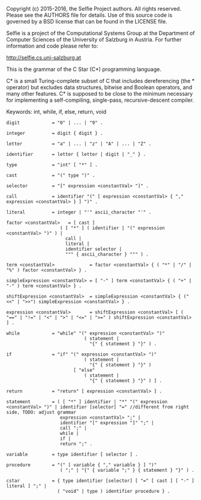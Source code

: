 Copyright (c) 2015-2016, the Selfie Project authors. All rights reserved. Please see the AUTHORS file for details. Use of this source code is governed by a BSD license that can be found in the LICENSE file.

Selfie is a project of the Computational Systems Group at the Department of Computer Sciences of the University of Salzburg in Austria. For further information and code please refer to:

http://selfie.cs.uni-salzburg.at

This is the grammar of the C Star (C*) programming language.

C* is a small Turing-complete subset of C that includes dereferencing (the * operator) but excludes data structures, bitwise and Boolean operators, and many other features. C* is supposed to be close to the minimum necessary for implementing a self-compiling, single-pass, recursive-descent compiler.

Keywords: int, while, if, else, return, void

```
digit            = "0" | ... | "9" .

integer          = digit { digit } .

letter           = "a" | ... | "z" | "A" | ... | "Z" .

identifier       = letter { letter | digit | "_" } .

type             = "int" [ "*" ] .

cast             = "(" type ")" .

selector         = "[" expression <constantVal> "]" .

call             = identifier "(" [ expression <constantVal> { "," expression <constantVal> } ] ")" .

literal          = integer | "'" ascii_character "'" .

factor <constantVal>   = [ cast ]
                    ( [ "*" ] ( identifier | "(" expression <constantVal> ")" ) |
                      call |
                      literal |
                      identifier selector |
                      """ { ascii_character } """ ) .

term <constantVal>             = factor <constantVal> { ( "*" | "/" | "%" ) factor <constantVal> } .

simpleExpression <constantVal> = [ "-" ] term <constantVal> { ( "+" | "-" ) term <constantVal> } .

shiftExpression <constantVal>  = simpleExpression <constantVal> { ("<<" | ">>") simpleExpression <constantVal> } .

expression <constantVal>       = shiftExpression <constantVal> [ ( "==" | "!=" | "<" | ">" | "<=" | ">=" ) shiftExpression <constantVal> ] .

while            = "while" "(" expression <constantVal> ")"
                             ( statement |
                               "{" { statement } "}" ) .

if               = "if" "(" expression <constantVal> ")"
                             ( statement |
                               "{" { statement } "}" )
                         [ "else"
                             ( statement |
                               "{" { statement } "}" ) ] .

return           = "return" [ expression <constantVal> ] .

statement        = ( [ "*" ] identifier | "*" "(" expression <constantVal> ")" | identifier [selector] "=" //different from right side, TODO: adjust grammar
                    expression <constantVal> ";" |
                    identifier "[" expression "]" ";" |
                    call ";" |
                    while |
                    if |
                    return ";" .

variable         = type identifier [ selector ] .

procedure        = "(" [ variable { "," variable } ] ")"
                    ( ";" | "{" { variable ";" } { statement } "}" ) .

cstar            = { type identifier [selector] [ "=" [ cast ] [ "-" ] literal ] ";" |
                   ( "void" | type ) identifier procedure } .
```
